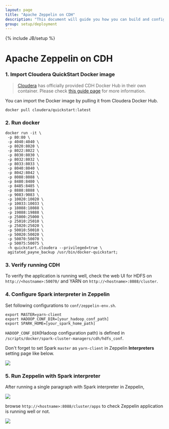```yaml
---
layout: page
title: "Apache Zeppelin on CDH"
description: "This document will guide you how you can build and configure the environment on CDH with Apache Zeppelin using docker scripts."
group: setup/deployment 
---
```

<!--
Licensed under the Apache License, Version 2.0 (the "License");
you may not use this file except in compliance with the License.
You may obtain a copy of the License at

http://www.apache.org/licenses/LICENSE-2.0

Unless required by applicable law or agreed to in writing, software
distributed under the License is distributed on an "AS IS" BASIS,
WITHOUT WARRANTIES OR CONDITIONS OF ANY KIND, either express or implied.
See the License for the specific language governing permissions and
limitations under the License.
-->
{% include JB/setup %}

# Apache Zeppelin on CDH

<div id="toc"></div>

### 1. Import Cloudera QuickStart Docker image

>[Cloudera](http://www.cloudera.com/) has officially provided CDH Docker Hub in their own container. Please check [this guide page](http://www.cloudera.com/documentation/enterprise/latest/topics/quickstart_docker_container.html#cloudera_docker_container) for more information.

You can import the Docker image by pulling it from Cloudera Docker Hub.

```
docker pull cloudera/quickstart:latest
```


### 2. Run docker

```
docker run -it \
 -p 80:80 \
 -p 4040:4040 \
 -p 8020:8020 \
 -p 8022:8022 \
 -p 8030:8030 \
 -p 8032:8032 \
 -p 8033:8033 \
 -p 8040:8040 \
 -p 8042:8042 \
 -p 8088:8088 \
 -p 8480:8480 \
 -p 8485:8485 \
 -p 8888:8888 \
 -p 9083:9083 \
 -p 10020:10020 \
 -p 10033:10033 \
 -p 18088:18088 \
 -p 19888:19888 \
 -p 25000:25000 \
 -p 25010:25010 \
 -p 25020:25020 \
 -p 50010:50010 \
 -p 50020:50020 \
 -p 50070:50070 \
 -p 50075:50075 \
 -h quickstart.cloudera --privileged=true \
 agitated_payne_backup /usr/bin/docker-quickstart;
```

### 3. Verify running CDH

To verify the application is running well, check the web UI for HDFS on `http://<hostname>:50070/` and YARN on `http://<hostname>:8088/cluster`.


### 4. Configure Spark interpreter in Zeppelin
Set following configurations to `conf/zeppelin-env.sh`.

```
export MASTER=yarn-client
export HADOOP_CONF_DIR=[your_hadoop_conf_path]
export SPARK_HOME=[your_spark_home_path]
```

`HADOOP_CONF_DIR`(Hadoop configuration path) is defined in `/scripts/docker/spark-cluster-managers/cdh/hdfs_conf`.

Don't forget to set Spark `master` as `yarn-client` in Zeppelin **Interpreters** setting page like below.

<img src="{{BASE_PATH}}/assets/themes/zeppelin/img/docs-img/zeppelin_yarn_conf.png" />

### 5. Run Zeppelin with Spark interpreter
After running a single paragraph with Spark interpreter in Zeppelin,

<img src="{{BASE_PATH}}/assets/themes/zeppelin/img/docs-img/zeppelin_with_cdh.png" />

<br/>

browse `http://<hostname>:8088/cluster/apps` to check Zeppelin application is running well or not.

<img src="{{BASE_PATH}}/assets/themes/zeppelin/img/docs-img/cdh_yarn_applications.png" />

